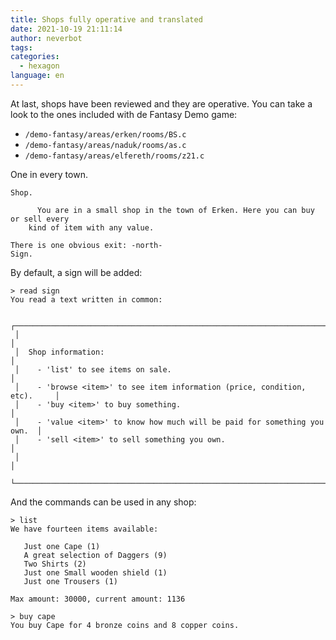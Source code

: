 ```yaml
---
title: Shops fully operative and translated
date: 2021-10-19 21:11:14
author: neverbot
tags:
categories:
  - hexagon
language: en
---
```


At last, shops have been reviewed and they are operative. You can take a look to the ones included with de Fantasy Demo game:

- `/demo-fantasy/areas/erken/rooms/BS.c`
- `/demo-fantasy/areas/naduk/rooms/as.c`
- `/demo-fantasy/areas/elfereth/rooms/z21.c`

One in every town.


```
Shop.

      You are in a small shop in the town of Erken. Here you can buy or sell every
    kind of item with any value.

There is one obvious exit: -north-
Sign.
```

By default, a sign will be added:

```
> read sign
You read a text written in common:

 ┌───────────────────────────────────────────────────────────────────────────┐
 │                                                                           │
 │  Shop information:                                                        │
 │    - 'list' to see items on sale.                                         │
 │    - 'browse <item>' to see item information (price, condition, etc).     │
 │    - 'buy <item>' to buy something.                                       │
 │    - 'value <item>' to know how much will be paid for something you own.  │
 │    - 'sell <item>' to sell something you own.                             │
 │                                                                           │
 └───────────────────────────────────────────────────────────────────────────┘
```

And the commands can be used in any shop:

```
> list
We have fourteen items available:

   Just one Cape (1)
   A great selection of Daggers (9)
   Two Shirts (2)
   Just one Small wooden shield (1)
   Just one Trousers (1)

Max amount: 30000, current amount: 1136

> buy cape
You buy Cape for 4 bronze coins and 8 copper coins.
```
